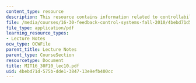 ```yaml
---
content_type: resource
description: This resource contains information related to controllability.
file: /media/courses/16-30-feedback-control-systems-fall-2010/4bebd71d575bdde1384713e9efb400cc_MIT16_30F10_lec10.pdf
file_type: application/pdf
learning_resource_types:
- Lecture Notes
ocw_type: OCWFile
parent_title: Lecture Notes
parent_type: CourseSection
resourcetype: Document
title: MIT16_30F10_lec10.pdf
uid: 4bebd71d-575b-dde1-3847-13e9efb400cc
---
```

